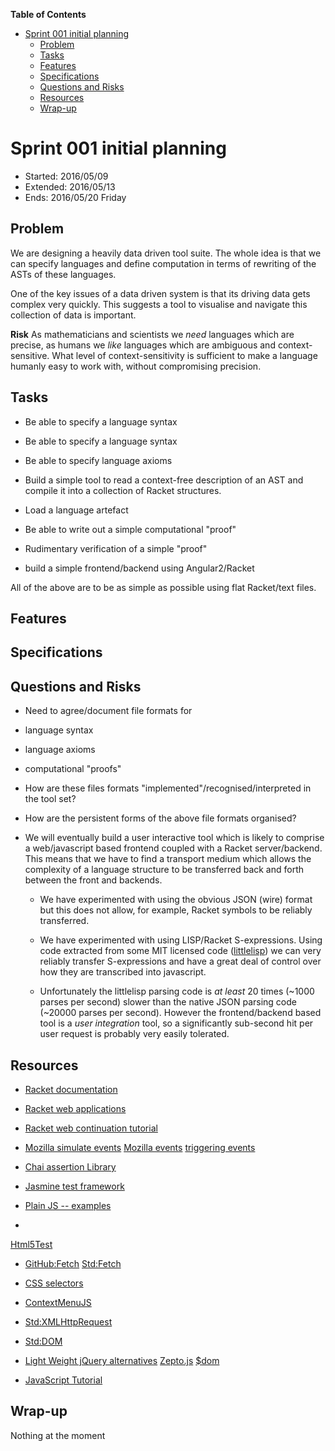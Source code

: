 **Table of Contents**

  - [Sprint 001 initial planning](#sprint-001-initial-planning)
    - [Problem](#problem)
    - [Tasks](#tasks)
    - [Features](#features)
    - [Specifications](#specifications)
    - [Questions and Risks](#questions-and-risks)
    - [Resources](#resources)
    - [Wrap-up](#wrap-up)

<!--- END TOC -->

# Sprint 001 initial planning

* Started: 2016/05/09
* Extended: 2016/05/13
* Ends: 2016/05/20 Friday

## Problem

We are designing a heavily data driven tool suite. The whole idea is that 
we can specify languages and define computation in terms of rewriting of 
the ASTs of these languages.

One of the key issues of a data driven system is that its driving data 
gets complex very quickly. This suggests a tool to visualise and navigate 
this collection of data is important.

**Risk** As mathematicians and scientists we *need* languages which are 
precise, as humans we *like* languages which are ambiguous and 
context-sensitive. What level of context-sensitivity is sufficient to 
make a language humanly easy to work with, without compromising 
precision.

## Tasks

* Be able to specify a language syntax
 * Be able to specify a language syntax
 * Be able to specify language axioms

* Build a simple tool to read a context-free description of an AST and 
  compile it into a collection of Racket structures.

* Load a language artefact

* Be able to write out a simple computational "proof"

* Rudimentary verification of a simple "proof"

* build a simple frontend/backend using Angular2/Racket

All of the above are to be as simple as possible using flat Racket/text files.

## Features

## Specifications

## Questions and Risks

* Need to agree/document file formats for
 * language syntax
 * language axioms
 * computational "proofs"

* How are these files formats "implemented"/recognised/interpreted in the 
tool set?

* How are the persistent forms of the above file formats organised?

* We will eventually build a user interactive tool which is likely to 
comprise a web/javascript based frontend coupled with a Racket 
server/backend. This means that we have to find a transport medium which 
allows the complexity of a language structure to be transferred back and 
forth between the front and backends.

  * We have experimented with using the obvious JSON (wire) format but 
    this does not allow, for example, Racket symbols to be reliably 
    transferred.

  * We have experimented with using LISP/Racket S-expressions. Using code 
    extracted from some MIT licensed code 
    ([littlelisp](https://github.com/maryrosecook/littlelisp)) we can 
    very reliably transfer S-expressions and have a great deal of control 
    over how they are transcribed into javascript.

  * Unfortunately the littlelisp parsing code is *at least* 20 times 
    (~1000 parses per second) slower than the native JSON parsing code 
    (~20000 parses per second). However the frontend/backend based tool 
    is a *user integration* tool, so a significantly sub-second hit per 
    user request is probably very easily tolerated.

## Resources

* [Racket documentation](https://docs.racket-lang.org/)

* [Racket web applications](https://docs.racket-lang.org/web-server/)

* [Racket web continuation 
tutorial](https://docs.racket-lang.org/continue/)

* [Mozilla simulate 
events](https://developer.mozilla.org/samples/domref/dispatchEvent.html) 
[Mozilla 
events](https://developer.mozilla.org/en-US/docs/Web/Guide/Events/Creating_and_triggering_events) 
[triggering events](http://www.2ality.com/2013/06/triggering-events.html)

* [Chai assertion Library](http://chaijs.com/)

* [Jasmine test framework](http://jasmine.github.io/)

* [Plain JS -- examples](https://plainjs.com/)

* 
[Html5Test](http://html5test.com/compare/browser/ie-10/chrome-44/firefox-40.html)

* [GitHub:Fetch](https://github.com/github/fetch) 
[Std:Fetch](https://fetch.spec.whatwg.org/)

* [CSS selectors](http://www.w3schools.com/cssref/css_selectors.asp)

* [ContextMenuJS](http://www.w3schools.com/cssref/css_selectors.asp)

* [Std:XMLHttpRequest](https://xhr.spec.whatwg.org/)

* [Std:DOM](https://dom.spec.whatwg.org/)

* [Light Weight jQuery alternatives](https://dom.spec.whatwg.org/) 
[Zepto.js](http://zeptojs.com/) 
[$dom](https://github.com/julienw/dollardom/)

* [JavaScript Tutorial](http://htmldog.com/guides/javascript/)



## Wrap-up

Nothing at the moment

